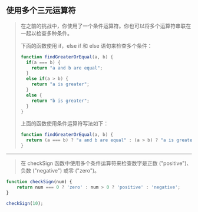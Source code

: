 ## 使用多个三元运算符

> 在之前的挑战中，你使用了一个条件运算符。你也可以将多个运算符串联在一起以检查多种条件。
>
> 下面的函数使用 if，else if 和 else 语句来检查多个条件：
>
> ```js
> function findGreaterOrEqual(a, b) {
>   if(a === b) {
>     return "a and b are equal";
>   }
>   else if(a > b) {
>     return "a is greater";
>   }
>   else {
>     return "b is greater";
>   }
> }
> ```
>
> 上面的函数使用条件运算符写法如下：
>
> ```js
> function findGreaterOrEqual(a, b) {
>   return (a === b) ? "a and b are equal" : (a > b) ? "a is greater" : "b is greater";
> }
> ```

---

> 在 checkSign 函数中使用多个条件运算符来检查数字是正数 ("positive")、负数 ("negative") 或零 ("zero")。

```js
function checkSign(num) {
    return num === 0 ? 'zero' : num > 0 ? 'positive' : 'negative';
}

checkSign(10);
```

